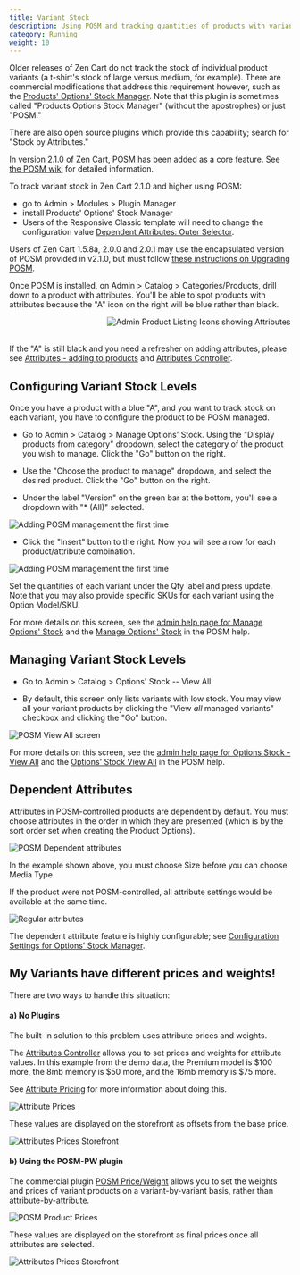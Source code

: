 ```yaml
---
title: Variant Stock 
description: Using POSM and tracking quantities of products with variants 
category: Running
weight: 10
---
```


Older releases of Zen Cart do not track the stock of individual product variants (a t-shirt's stock of large versus medium, for example).  There are commercial modifications that address this requirement however, such as 
the [Products' Options' Stock Manager](https://vinosdefrutastropicales.com/product_extra_files/options_stock/readme.html).
Note that this plugin is sometimes called "Products Options Stock Manager" (without the apostrophes) or just "POSM."

There are also open source plugins which provide this capability; search for "Stock by Attributes."

In version 2.1.0 of Zen Cart, POSM has been added as a core feature.
See [the POSM wiki](https://github.com/lat9/options_stock_support/wiki) for detailed information. 

To track variant stock in Zen Cart 2.1.0 and higher using POSM: 
- go to Admin > Modules > Plugin Manager 
- install Products' Options' Stock Manager
- Users of the Responsive Classic template will need to change the configuration value [Dependent Attributes: Outer Selector](/user/admin_pages/configuration/configuration_optionsstockmanager/#dependent_attributes_outer_selector).

Users of Zen Cart 1.5.8a, 2.0.0 and 2.0.1 may use the encapsulated version of POSM provided in v2.1.0, but must follow [these instructions on Upgrading POSM](https://github.com/lat9/options_stock_support/wiki/Release%E2%80%90Specific-Upgrade-Notes#upgrading-posm-to-v500-and-later).

Once POSM is installed, on Admin > Catalog > Categories/Products, drill down to a product with attributes.  You'll be able to spot products with attributes because the "A" icon on the right will be blue rather than black. 

<img src="/images/products_icons_attrs.png" alt="Admin Product Listing Icons showing Attributes" style="float: right" />
<br clear="all" />
<br>

If the "A" is still black and you need a refresher on adding attributes, please see [Attributes - adding to products](/user/products/attributes/) and [Attributes Controller](/user/admin_pages/catalog/attributes_controller/).

## Configuring Variant Stock Levels 

Once you have a product with a blue "A", and you want to track stock on each variant, you have to configure the product to  be POSM managed. 

- Go to Admin > Catalog > Manage Options' Stock.  Using the "Display products from category" dropdown, select the category of the product you wish to manage.  Click the "Go" button on the right. 

- Use the "Choose the product to manage" dropdown, and select the desired product.  Click the "Go" button on the right.

- Under the label "Version" on the green bar at the bottom, you'll see a dropdown with "* (All)" selected.  

![Adding POSM management the first time](/images/posm_new_1.png)

- Click the "Insert" button to the right. Now you will see a row for each product/attribute combination. 

![Adding POSM management the first time](/images/posm_new_2.png)

Set the quantities of each variant under the Qty label and press update.
Note that you may also provide specific SKUs for each variant using the Option Model/SKU.

For more details on this screen, see the 
[admin help page for Manage Options' Stock](/user/admin_pages/catalog/options_stock_manager/) and the 
[Manage Options' Stock](https://github.com/lat9/options_stock_support/wiki/Admin-User-Interface-Changes#catalog--manage-options-stock) in the POSM help. 

## Managing Variant Stock Levels 

- Go to Admin > Catalog > Options' Stock -- View All.  

- By default, this screen only lists variants with low stock.  You may view all your variant products by clicking the "View *all* managed variants" checkbox and clicking the "Go" button. 

![POSM View All screen](/images/posm_view_all.png)

For more details on this screen, see the 
[admin help page for Options Stock - View All](/user/admin_pages/catalog/options_stock_view_all/) and the 
[Options' Stock View All](https://github.com/lat9/options_stock_support/wiki/Admin-User-Interface-Changes#catalog--options-stock-view-all) in the POSM help. 

## Dependent Attributes

Attributes in POSM-controlled products are dependent by default.  You must choose attributes in the order in which they are presented (which is by the sort order set when creating the Product Options). 

![POSM Dependent attributes](/images/dependent_attributes.png)

In the example shown above, you must choose Size before you can choose Media Type.

If the product were not POSM-controlled, all attribute settings would be available at the same time.

![Regular attributes](/images/regular_attributes.png)

The dependent attribute feature is highly configurable; see [Configuration Settings for Options' Stock Manager](/user/admin_pages/configuration/configuration_optionsstockmanager/). 

## My Variants have different prices and weights!

There are two ways to handle this situation: 

#### a) No Plugins 

The built-in solution to this problem uses attribute prices and weights.

The [Attributes Controller](/user/admin_pages/catalog/attributes_controller/) allows you to set prices and weights for attribute values.  In this example from the demo data, the Premium model is $100 more, the 8mb memory is $50 more, and the 16mb memory is $75 more. 

See [Attribute Pricing](/user/products/attribute_pricing/) for more information about doing this.

![Attribute Prices](/images/attribute_prices.jpg)

These values are displayed on the storefront as offsets from the base price. 

![Attributes Prices Storefront](/images/attribute_prices_storefront.jpg)

#### b) Using the POSM-PW plugin 

The commercial plugin [POSM Price/Weight](https://vinosdefrutastropicales.com/index.php?main_page=product_info&cPath=2_7&products_id=60) allows you to set the weights and prices of variant products on a variant-by-variant basis, rather than attribute-by-attribute. 


![POSM Product Prices](/images/posmpw_prices.jpg)

These values are displayed on the storefront as final prices once all attributes are selected. 

![Attributes Prices Storefront](/images/posmpw_prices_storefront.jpg)

